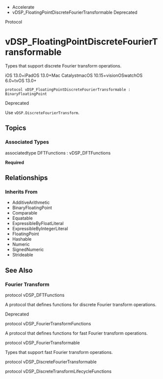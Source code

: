 

- Accelerate
-  vDSP_FloatingPointDiscreteFourierTransformable Deprecated

Protocol

# vDSP_FloatingPointDiscreteFourierTransformable

Types that support discrete Fourier transform operations.

iOS 13.0+iPadOS 13.0+Mac CatalystmacOS 10.15+visionOSwatchOS 6.0+tvOS 13.0+

``` source
protocol vDSP_FloatingPointDiscreteFourierTransformable : BinaryFloatingPoint
```

Deprecated

Use `vDSP.DiscreteFourierTransform`.

## Topics

### Associated Types

associatedtype DFTFunctions : vDSP_DFTFunctions

**Required**

## Relationships

### Inherits From

- AdditiveArithmetic
- BinaryFloatingPoint
- Comparable
- Equatable
- ExpressibleByFloatLiteral
- ExpressibleByIntegerLiteral
- FloatingPoint
- Hashable
- Numeric
- SignedNumeric
- Strideable

## See Also

### Fourier Transform

protocol vDSP_DFTFunctions

A protocol that defines functions for discrete Fourier transform operations.

Deprecated

protocol vDSP_FourierTransformFunctions

A protocol that defines functions for fast Fourier transform operations.

protocol vDSP_FourierTransformable

Types that support fast Fourier transform operations.

protocol vDSP_DiscreteFourierTransformable

protocol vDSP_DiscreteTransformLifecycleFunctions

